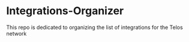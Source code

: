 # Integrations-Organizer
This repo is dedicated to organizing the list of integrations for the Telos network

